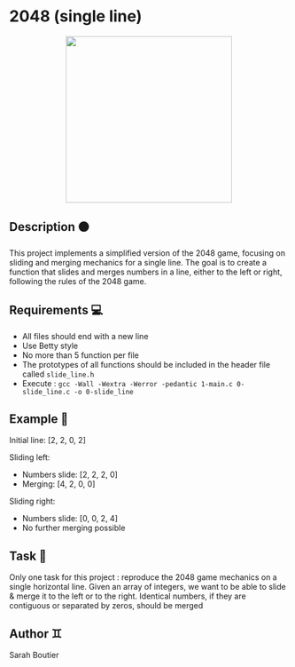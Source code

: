   # 2048 (single line)
  
<div align="center">
  <img src="https://github.com/user-attachments/assets/476489c7-50ba-4652-87b1-520974960487" width="300"/>
</div>

## Description 🟠
This project implements a simplified version of the 2048 game, focusing on sliding and merging mechanics for a single line. The goal is to create a function that slides and merges numbers in a line, either to the left or right, following the rules of the 2048 game.

## Requirements 💻
- All files should end with a new line
- Use Betty style
- No more than 5 function per file
- The prototypes of all functions should be included in the header file called `slide_line.h`
- Execute : `gcc -Wall -Wextra -Werror -pedantic 1-main.c 0-slide_line.c -o 0-slide_line`

## Example 🔢
Initial line: [2, 2, 0, 2]

Sliding left:
- Numbers slide: [2, 2, 2, 0]
- Merging: [4, 2, 0, 0]

Sliding right:
- Numbers slide: [0, 0, 2, 4]
- No further merging possible

## Task 🚀
Only one task for this project :  reproduce the 2048 game mechanics on a single horizontal line.
Given an array of integers, we want to be able to slide & merge it to the left or to the right. Identical numbers, if they are contiguous or separated by zeros, should be merged

## Author ♊ 
Sarah Boutier
